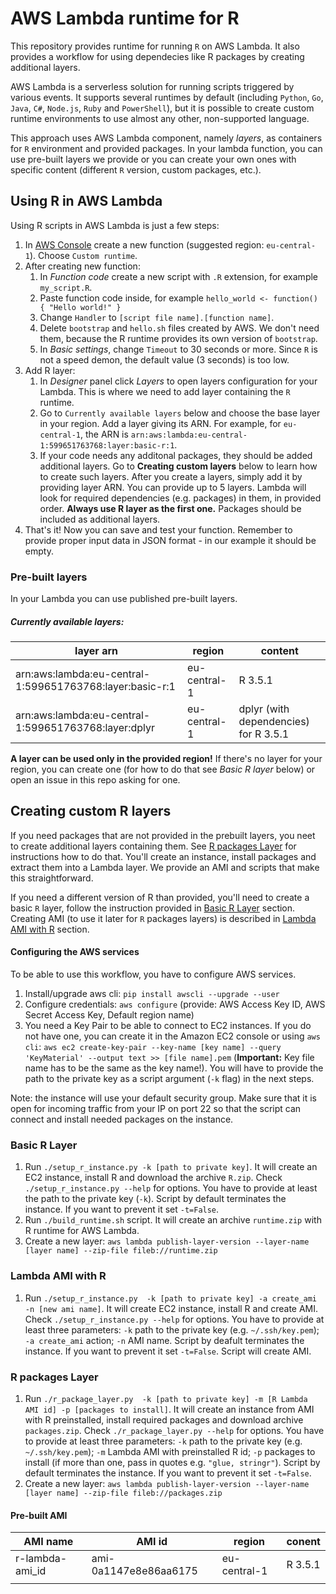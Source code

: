 # AWS Lambda runtime for R

This repository provides runtime for running `R` on AWS Lambda. It also provides a workflow for using dependecies like R packages by creating additional layers.

AWS Lambda is a serverless solution for running scripts triggered by various events. It supports several runtimes by default (including `Python`, `Go`, `Java`, `C#`, `Node.js`, `Ruby` and `PowerShell`), but it is possible to create custom runtime environments to use almost any other, non-supported language.

This approach uses AWS Lambda component, namely _layers_, as containers for `R` environment and provided packages. In your lambda function, you can use pre-built layers we provide or you can create your own ones with specific content (different `R` version, custom packages, etc.).

## Using R in AWS Lambda

Using R scripts in AWS Lambda is just a few steps:

1. In [AWS Console](https://console.aws.amazon.com/lambda) create a new function (suggested region: `eu-central-1`). Choose `Custom runtime`.
2. After creating new function:
    1. In _Function code_ create a new script with `.R` extension, for example `my_script.R`.
    2. Paste function code inside, for example `hello_world <- function() { "Hello world!" }`
    3. Change `Handler`  to `[script file name].[function name]`.
    4. Delete `bootstrap` and `hello.sh` files created by AWS. We don't need them, because the R runtime provides its own version of `bootstrap`.
    5. In _Basic settings_, change `Timeout`  to 30 seconds or more. Since `R` is not a speed demon, the default value (3 seconds) is too low.
3. Add R layer:
    1. In _Designer_ panel click _Layers_ to open layers configuration for your Lambda. This is where we need to add layer containing the `R` runtime.
    2. Go to `Currently available layers` below and choose the base layer in your region. Add a layer giving its ARN. For example, for `eu-central-1`, the ARN is `arn:aws:lambda:eu-central-1:599651763768:layer:basic-r:1`.
    3. If your code needs any additonal packages, they should be added additional layers. Go to **Creating custom layers** below to learn how to create such layers. After you create a layers, simply add it by providing layer ARN.  You can provide up to 5 layers. Lambda will look for required dependencies (e.g. packages) in them, in provided order. **Always use R layer as the first one.** Packages should be included as additional layers.
4. That's it! Now you can save and test your function. Remember to provide proper input data in JSON format - in our example it should be empty.

### Pre-built layers

In your Lambda you can use published pre-built layers.

##### Currently available layers:

| layer arn                                                | region       | content                               |
| -------------------------------------------------------- | ------------ | ------------------------------------- |
| arn:aws:lambda:eu-central-1:599651763768:layer:basic-r:1 | eu-central-1 | R 3.5.1                               |
| arn:aws:lambda:eu-central-1:599651763768:layer:dplyr     | eu-central-1 | dplyr (with dependencies) for R 3.5.1 |

**A layer can be used only in the provided region!** If there's no layer for your region, you can create one (for how to do that see _Basic R layer_ below) or open an issue in this repo asking for one.

## Creating custom R layers

If you need packages that are not provided in the prebuilt layers, you neet to create additional layers containing them. See [R packages Layer](#r-packages-layer) for instructions how to do that. You'll create an instance, install packages and extract them into a Lambda layer. We provide an AMI and scripts that make this straightforward.

If you need a different version of R than provided, you'll need to create a basic `R` layer, follow the instruction provided in [Basic R Layer](#basic-r-layer) section. Creating AMI (to use it later for `R` packages layers) is described in [Lambda AMI with R](#lambda-ami-with-r) section.

#### Configuring the AWS services

To be able to use this workflow, you have to configure AWS services.

1. Install/upgrade aws cli: `pip install awscli --upgrade --user`
2. Configure credentials: `aws configure` (provide: AWS Access Key ID, AWS Secret Access Key, Default region name)
3. You need a Key Pair to be able to connect to EC2 instances. If you do not have one, you can create it in the Amazon EC2 console or using `aws cli`: `aws ec2 create-key-pair --key-name [key name] --query 'KeyMaterial' --output text >> [file name].pem` (**Important:** Key file name has to be the same as the key name!). You will have to provide the path to the private key as a script argument (`-k` flag) in the next steps.

Note: the instance will use your default security group. Make sure that it is open for incoming traffic from your IP on port 22 so that the script can connect and install needed packages on the instance.

### Basic R Layer

1. Run `./setup_r_instance.py -k [path to private key]`. It will create an EC2 instance, install R and download the archive `R.zip`. Check `./setup_r_instance.py --help` for options. You have to provide at least the path to the private key (`-k`). Script by default terminates the instance. If you want to prevent it set `-t=False`.
2. Run `./build_runtime.sh` script. It will create an archive `runtime.zip` with R runtime for AWS Lambda.
3. Create a new layer: `aws lambda publish-layer-version --layer-name [layer name] --zip-file fileb://runtime.zip`

### Lambda AMI with R

1. Run `./setup_r_instance.py  -k [path to private key] -a create_ami -n [new ami name]`. It will create EC2 instance, install R and create AMI. Check `./setup_r_instance.py --help` for options. You have to provide at least three parameters: `-k` path to the private key (e.g. `~/.ssh/key.pem`); `-a create_ami` action; `-n` AMI name. Script by deafult terminates the instance. If you want to prevent it set `-t=False`. Script will create AMI.

### R packages Layer

1. Run `./r_package_layer.py  -k [path to private key] -m [R Lambda AMI id] -p [packages to install]`. It will create an instance from AMI with R preinstalled, install required packages and download archive `packages.zip`. Check `./r_package_layer.py --help` for options. You have to provide at least three parameters: `-k` path to the private key (e.g. `~/.ssh/key.pem`); `-m` Lambda AMI with preinstalled R id; `-p` packages to install (if more than one, pass in quotes e.g. `"glue, stringr"`). Script by default terminates the instance. If you want to prevent it set `-t=False`.
2. Create a new layer: `aws lambda publish-layer-version --layer-name [layer name] --zip-file fileb://packages.zip`

#### Pre-built AMI

| AMI name        | AMI id                | region       | conent  |
| --------------- | --------------------- | ------------ | ------- |
| r-lambda-ami_id | ami-0a1147e8e86aa6175 | eu-central-1 | R 3.5.1 |
|                 |                       |              |         |
